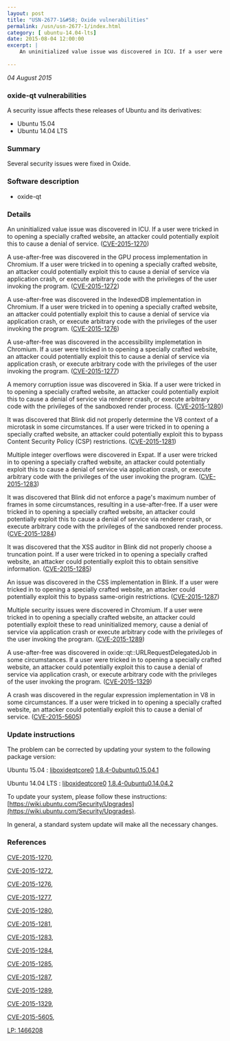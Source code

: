 ```yaml
---
layout: post
title: "USN-2677-1&#58; Oxide vulnerabilities"
permalink: /usn/usn-2677-1/index.html
category: [ ubuntu-14.04-lts]
date: 2015-08-04 12:00:00
excerpt: |
    An uninitialized value issue was discovered in ICU. If a user were tricked in to opening a specially crafted website, an attacker could potentially exploit this to cause a denial of service. ([CVE-2015-1270](http://people.ubuntu.com/~ubuntu-security/cve/CVE-2015-1270))
    
--- 
```

 
 

*04 August 2015*

### oxide-qt vulnerabilities

A security issue affects these releases of Ubuntu and its derivatives:

* Ubuntu 15.04
* Ubuntu 14.04 LTS

### Summary

Several security issues were fixed in Oxide. 

### Software description

* oxide-qt 

### Details

An uninitialized value issue was discovered in ICU. If a user were tricked in to opening a specially crafted website, an attacker could potentially exploit this to cause a denial of service. ([CVE-2015-1270](http://people.ubuntu.com/~ubuntu-security/cve/CVE-2015-1270))

A use-after-free was discovered in the GPU process implementation in Chromium. If a user were tricked in to opening a specially crafted website, an attacker could potentially exploit this to cause a denial of service via application crash, or execute arbitrary code with the privileges of the user invoking the program. ([CVE-2015-1272](http://people.ubuntu.com/~ubuntu-security/cve/CVE-2015-1272))

A use-after-free was discovered in the IndexedDB implementation in Chromium. If a user were tricked in to opening a specially crafted website, an attacker could potentially exploit this to cause a denial of service via application crash, or execute arbitrary code with the privileges of the user invoking the program. ([CVE-2015-1276](http://people.ubuntu.com/~ubuntu-security/cve/CVE-2015-1276))

A use-after-free was discovered in the accessibility implemetation in Chromium. If a user were tricked in to opening a specially crafted website, an attacker could potentially exploit this to cause a denial of service via application crash, or execute arbitrary code with the privileges of the user invoking the program. ([CVE-2015-1277](http://people.ubuntu.com/~ubuntu-security/cve/CVE-2015-1277))

A memory corruption issue was discovered in Skia. If a user were tricked in to opening a specially crafted website, an attacker could potentially exploit this to cause a denial of service via renderer crash, or execute arbitrary code with the privileges of the sandboxed render process. ([CVE-2015-1280](http://people.ubuntu.com/~ubuntu-security/cve/CVE-2015-1280))

It was discovered that Blink did not properly determine the V8 context of a microtask in some circumstances. If a user were tricked in to opening a specially crafted website, an attacker could potentially exploit this to bypass Content Security Policy (CSP) restrictions. ([CVE-2015-1281](http://people.ubuntu.com/~ubuntu-security/cve/CVE-2015-1281))

Multiple integer overflows were discovered in Expat. If a user were tricked in to opening a specially crafted website, an attacker could potentially exploit this to cause a denial of service via application crash, or execute arbitrary code with the privileges of the user invoking the program. ([CVE-2015-1283](http://people.ubuntu.com/~ubuntu-security/cve/CVE-2015-1283))

It was discovered that Blink did not enforce a page&#39;s maximum number of frames in some circumstances, resulting in a use-after-free. If a user were tricked in to opening a specially crafted website, an attacker could potentially exploit this to cause a denial of service via renderer crash, or execute arbitrary code with the privileges of the sandboxed render process. ([CVE-2015-1284](http://people.ubuntu.com/~ubuntu-security/cve/CVE-2015-1284))

It was discovered that the XSS auditor in Blink did not properly choose a truncation point. If a user were tricked in to opening a specially crafted website, an attacker could potentially exploit this to obtain sensitive information. ([CVE-2015-1285](http://people.ubuntu.com/~ubuntu-security/cve/CVE-2015-1285))

An issue was discovered in the CSS implementation in Blink. If a user were tricked in to opening a specially crafted website, an attacker could potentially exploit this to bypass same-origin restrictions. ([CVE-2015-1287](http://people.ubuntu.com/~ubuntu-security/cve/CVE-2015-1287))

Multiple security issues were discovered in Chromium. If a user were tricked in to opening a specially crafted website, an attacker could potentially exploit these to read uninitialized memory, cause a denial of service via application crash or execute arbitrary code with the privileges of the user invoking the program. ([CVE-2015-1289](http://people.ubuntu.com/~ubuntu-security/cve/CVE-2015-1289))

A use-after-free was discovered in oxide::qt::URLRequestDelegatedJob in some circumstances. If a user were tricked in to opening a specially crafted website, an attacker could potentially exploit this to cause a denial of service via application crash, or execute arbitrary code with the privileges of the user invoking the program. ([CVE-2015-1329](http://people.ubuntu.com/~ubuntu-security/cve/CVE-2015-1329))

A crash was discovered in the regular expression implementation in V8 in some circumstances. If a user were tricked in to opening a specially crafted website, an attacker could potentially exploit this to cause a denial of service. ([CVE-2015-5605](http://people.ubuntu.com/~ubuntu-security/cve/CVE-2015-5605)) 

### Update instructions

The problem can be corrected by updating your system to the following package version:

Ubuntu 15.04
 : [liboxideqtcore0](https://launchpad.net/ubuntu/+source/oxide-qt) <span> [1.8.4-0ubuntu0.15.04.1](https://launchpad.net/ubuntu/+source/oxide-qt/1.8.4-0ubuntu0.15.04.1) </span> 

Ubuntu 14.04 LTS
 : [liboxideqtcore0](https://launchpad.net/ubuntu/+source/oxide-qt) <span> [1.8.4-0ubuntu0.14.04.2](https://launchpad.net/ubuntu/+source/oxide-qt/1.8.4-0ubuntu0.14.04.2) </span> 

To update your system, please follow these instructions: [https://wiki.ubuntu.com/Security/Upgrades](https://wiki.ubuntu.com/Security/Upgrades).

In general, a standard system update will make all the necessary changes. 

### References

 
 [CVE-2015-1270](http://people.ubuntu.com/~ubuntu-security/cve/CVE-2015-1270), 

 [CVE-2015-1272](http://people.ubuntu.com/~ubuntu-security/cve/CVE-2015-1272), 

 [CVE-2015-1276](http://people.ubuntu.com/~ubuntu-security/cve/CVE-2015-1276), 

 [CVE-2015-1277](http://people.ubuntu.com/~ubuntu-security/cve/CVE-2015-1277), 

 [CVE-2015-1280](http://people.ubuntu.com/~ubuntu-security/cve/CVE-2015-1280), 

 [CVE-2015-1281](http://people.ubuntu.com/~ubuntu-security/cve/CVE-2015-1281), 

 [CVE-2015-1283](http://people.ubuntu.com/~ubuntu-security/cve/CVE-2015-1283), 

 [CVE-2015-1284](http://people.ubuntu.com/~ubuntu-security/cve/CVE-2015-1284), 

 [CVE-2015-1285](http://people.ubuntu.com/~ubuntu-security/cve/CVE-2015-1285), 

 [CVE-2015-1287](http://people.ubuntu.com/~ubuntu-security/cve/CVE-2015-1287), 

 [CVE-2015-1289](http://people.ubuntu.com/~ubuntu-security/cve/CVE-2015-1289), 

 [CVE-2015-1329](http://people.ubuntu.com/~ubuntu-security/cve/CVE-2015-1329), 

 [CVE-2015-5605](http://people.ubuntu.com/~ubuntu-security/cve/CVE-2015-5605), 

 [LP: 1466208](https://launchpad.net/bugs/1466208)
 

